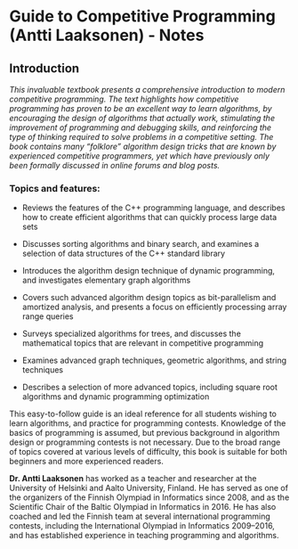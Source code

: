 # Guide to Competitive Programming (Antti Laaksonen) - Notes

## Introduction

*This invaluable textbook presents a comprehensive introduction to modern competitive programming. The text highlights how competitive programming has proven to be an excellent way to learn algorithms, by encouraging the design of algorithms that actually work, stimulating the improvement of programming and debugging skills, and reinforcing the type of thinking required to solve problems in a competitive setting. The book contains many “folklore” algorithm design tricks that are known by experienced competitive programmers, yet which have previously only been formally discussed in online forums and blog posts.*

### Topics and features:

- Reviews the features of the C++ programming language, and describes how to create efficient algorithms that can quickly process large data sets

- Discusses sorting algorithms and binary search, and examines a selection of data structures of the C++ standard library

- Introduces the algorithm design technique of dynamic programming, and investigates elementary graph algorithms

- Covers such advanced algorithm design topics as bit-parallelism and amortized analysis, and presents a focus on efficiently processing array range queries

- Surveys specialized algorithms for trees, and discusses the mathematical topics that are relevant in competitive programming

- Examines advanced graph techniques, geometric algorithms, and string techniques

- Describes a selection of more advanced topics, including square root algorithms and dynamic programming optimization


This easy-to-follow guide is an ideal reference for all students wishing to learn algorithms, and practice for programming contests. Knowledge of the basics of programming is assumed, but previous background in algorithm design or programming contests is not necessary. Due to the broad range of topics covered at various levels of difficulty, this book is suitable for both beginners and more experienced readers.

**Dr. Antti Laaksonen** has worked as a teacher and researcher at the University of Helsinki and Aalto University, Finland. He has served as one of the organizers of the Finnish Olympiad in Informatics since 2008, and as the Scientific Chair of the Baltic Olympiad in Informatics in 2016. He has also coached and led the Finnish team at several international programming contests, including the International Olympiad in Informatics 2009–2016, and has established experience in teaching programming and algorithms.​

